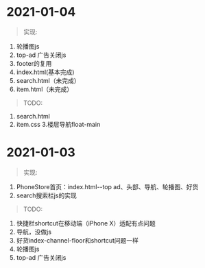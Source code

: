 # 2021-01-04
> 实现:
1. 轮播图js
2. top-ad 广告关闭js
3. footer的复用
4. index.html(基本完成)
5. search.html（未完成）
6. item.html（未完成）
> TODO:
1. search.html
2. item.css
3.楼层导航float-main

# 2021-01-03
> 实现:
1. PhoneStore首页：index.html--top ad、头部、导航、轮播图、好货
2. search搜索栏js的实现
> TODO:
1. 快捷栏shortcut在移动端（iPhone X）适配有点问题
2. 导航，没做js
3. 好货index-channel-floor和shortcut问题一样
4. 轮播图js
5. top-ad 广告关闭js


